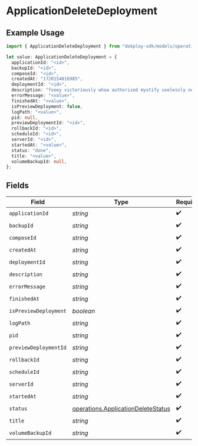 # ApplicationDeleteDeployment

## Example Usage

```typescript
import { ApplicationDeleteDeployment } from "dokploy-sdk/models/operations";

let value: ApplicationDeleteDeployment = {
  applicationId: "<id>",
  backupId: "<id>",
  composeId: "<id>",
  createdAt: "1720154016985",
  deploymentId: "<id>",
  description: "fooey victoriously whoa authorized mystify uselessly next",
  errorMessage: "<value>",
  finishedAt: "<value>",
  isPreviewDeployment: false,
  logPath: "<value>",
  pid: null,
  previewDeploymentId: "<id>",
  rollbackId: "<id>",
  scheduleId: "<id>",
  serverId: "<id>",
  startedAt: "<value>",
  status: "done",
  title: "<value>",
  volumeBackupId: null,
};
```

## Fields

| Field                                                                                    | Type                                                                                     | Required                                                                                 | Description                                                                              |
| ---------------------------------------------------------------------------------------- | ---------------------------------------------------------------------------------------- | ---------------------------------------------------------------------------------------- | ---------------------------------------------------------------------------------------- |
| `applicationId`                                                                          | *string*                                                                                 | :heavy_check_mark:                                                                       | N/A                                                                                      |
| `backupId`                                                                               | *string*                                                                                 | :heavy_check_mark:                                                                       | N/A                                                                                      |
| `composeId`                                                                              | *string*                                                                                 | :heavy_check_mark:                                                                       | N/A                                                                                      |
| `createdAt`                                                                              | *string*                                                                                 | :heavy_check_mark:                                                                       | N/A                                                                                      |
| `deploymentId`                                                                           | *string*                                                                                 | :heavy_check_mark:                                                                       | N/A                                                                                      |
| `description`                                                                            | *string*                                                                                 | :heavy_check_mark:                                                                       | N/A                                                                                      |
| `errorMessage`                                                                           | *string*                                                                                 | :heavy_check_mark:                                                                       | N/A                                                                                      |
| `finishedAt`                                                                             | *string*                                                                                 | :heavy_check_mark:                                                                       | N/A                                                                                      |
| `isPreviewDeployment`                                                                    | *boolean*                                                                                | :heavy_check_mark:                                                                       | N/A                                                                                      |
| `logPath`                                                                                | *string*                                                                                 | :heavy_check_mark:                                                                       | N/A                                                                                      |
| `pid`                                                                                    | *string*                                                                                 | :heavy_check_mark:                                                                       | N/A                                                                                      |
| `previewDeploymentId`                                                                    | *string*                                                                                 | :heavy_check_mark:                                                                       | N/A                                                                                      |
| `rollbackId`                                                                             | *string*                                                                                 | :heavy_check_mark:                                                                       | N/A                                                                                      |
| `scheduleId`                                                                             | *string*                                                                                 | :heavy_check_mark:                                                                       | N/A                                                                                      |
| `serverId`                                                                               | *string*                                                                                 | :heavy_check_mark:                                                                       | N/A                                                                                      |
| `startedAt`                                                                              | *string*                                                                                 | :heavy_check_mark:                                                                       | N/A                                                                                      |
| `status`                                                                                 | [operations.ApplicationDeleteStatus](../../models/operations/applicationdeletestatus.md) | :heavy_check_mark:                                                                       | N/A                                                                                      |
| `title`                                                                                  | *string*                                                                                 | :heavy_check_mark:                                                                       | N/A                                                                                      |
| `volumeBackupId`                                                                         | *string*                                                                                 | :heavy_check_mark:                                                                       | N/A                                                                                      |
